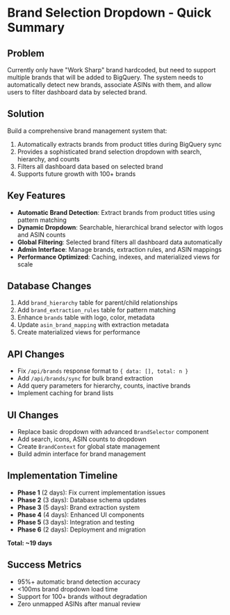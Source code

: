 # Brand Selection Dropdown - Quick Summary

## Problem
Currently only have "Work Sharp" brand hardcoded, but need to support multiple brands that will be added to BigQuery. The system needs to automatically detect new brands, associate ASINs with them, and allow users to filter dashboard data by selected brand.

## Solution
Build a comprehensive brand management system that:
1. Automatically extracts brands from product titles during BigQuery sync
2. Provides a sophisticated brand selection dropdown with search, hierarchy, and counts
3. Filters all dashboard data based on selected brand
4. Supports future growth with 100+ brands

## Key Features
- **Automatic Brand Detection**: Extract brands from product titles using pattern matching
- **Dynamic Dropdown**: Searchable, hierarchical brand selector with logos and ASIN counts  
- **Global Filtering**: Selected brand filters all dashboard data automatically
- **Admin Interface**: Manage brands, extraction rules, and ASIN mappings
- **Performance Optimized**: Caching, indexes, and materialized views for scale

## Database Changes
1. Add `brand_hierarchy` table for parent/child relationships
2. Add `brand_extraction_rules` table for pattern matching
3. Enhance `brands` table with logo, color, metadata
4. Update `asin_brand_mapping` with extraction metadata
5. Create materialized views for performance

## API Changes
- Fix `/api/brands` response format to `{ data: [], total: n }`
- Add `/api/brands/sync` for bulk brand extraction
- Add query parameters for hierarchy, counts, inactive brands
- Implement caching for brand lists

## UI Changes
- Replace basic dropdown with advanced `BrandSelector` component
- Add search, icons, ASIN counts to dropdown
- Create `BrandContext` for global state management
- Build admin interface for brand management

## Implementation Timeline
- **Phase 1** (2 days): Fix current implementation issues
- **Phase 2** (3 days): Database schema updates
- **Phase 3** (5 days): Brand extraction system  
- **Phase 4** (4 days): Enhanced UI components
- **Phase 5** (3 days): Integration and testing
- **Phase 6** (2 days): Deployment and migration

**Total: ~19 days**

## Success Metrics
- 95%+ automatic brand detection accuracy
- <100ms brand dropdown load time
- Support for 100+ brands without degradation
- Zero unmapped ASINs after manual review